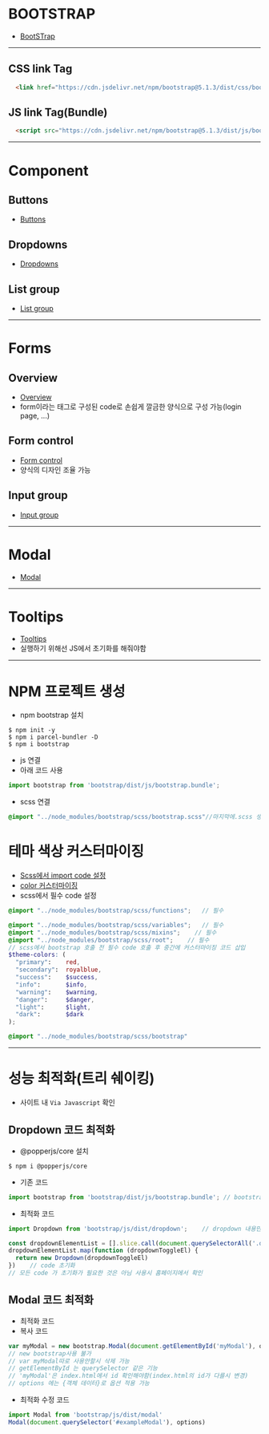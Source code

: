 # BOOTSTRAP
- <a href="https://getbootstrap.com/">BootSTrap</a>
---

## CSS link Tag
```html
  <link href="https://cdn.jsdelivr.net/npm/bootstrap@5.1.3/dist/css/bootstrap.min.css" rel="stylesheet" integrity="sha384-1BmE4kWBq78iYhFldvKuhfTAU6auU8tT94WrHftjDbrCEXSU1oBoqyl2QvZ6jIW3" crossorigin="anonymous">
```

## JS link Tag(Bundle)
```html
  <script src="https://cdn.jsdelivr.net/npm/bootstrap@5.1.3/dist/js/bootstrap.bundle.min.js" integrity="sha384-ka7Sk0Gln4gmtz2MlQnikT1wXgYsOg+OMhuP+IlRH9sENBO0LRn5q+8nbTov4+1p" crossorigin="anonymous"></script>
```
---
# Component
## Buttons
- <a href="https://getbootstrap.com/docs/5.1/components/buttons/">Buttons</a>

## Dropdowns
- <a href="https://getbootstrap.com/docs/5.1/components/dropdowns/">Dropdowns</a>

## List group
- <a href="https://getbootstrap.com/docs/5.1/components/list-group/">List group</a>

---
# Forms
## Overview
- <a href="https://getbootstrap.com/docs/5.1/forms/overview/">Overview</a>
- form이라는 태그로 구성된 code로 손쉽게 깔금한 양식으로 구성 가능(login page, ...)

## Form control
- <a href="https://getbootstrap.com/docs/5.1/forms/form-control/">Form control</a>
- 양식의 디자인 조율 가능

## Input group
- <a href="https://getbootstrap.com/docs/5.1/forms/input-group/">Input group</a>

---
# Modal
- <a href="https://getbootstrap.com/docs/5.1/components/modal/">Modal</a>

---
# Tooltips
- <a href="https://getbootstrap.com/docs/5.1/components/tooltips/">Tooltips</a>
- 실행하기 위해선 JS에서 초기화를 해줘야함

---
# NPM 프로젝트 생성
- npm bootstrap 설치
```
$ npm init -y
$ npm i parcel-bundler -D
$ npm i bootstrap
```
- js 연결
- 아래 코드 사용
```js
import bootstrap from 'bootstrap/dist/js/bootstrap.bundle';
```
- scss 연결
```scss
@import "../node_modules/bootstrap/scss/bootstrap.scss"//마지막에.scss 생략 가능(bootstrap.scss)
```

# 테마 색상 커스터마이징
- <a href="https://getbootstrap.com/docs/5.1/customize/sass/#maps-and-loops">Scss에서 import code 설정</a>
- <a href="https://getbootstrap.com/docs/5.1/customize/color/">color 커스터마이징</a>
- scss에서 필수 code 설정
```scss
@import "../node_modules/bootstrap/scss/functions";   // 필수

@import "../node_modules/bootstrap/scss/variables";   // 필수
@import "../node_modules/bootstrap/scss/mixins";    // 필수
@import "../node_modules/bootstrap/scss/root";    // 필수
// scss에서 bootstrap 호출 전 필수 code 호출 후 중간에 커스터마이징 코드 삽입
$theme-colors: (
  "primary":    red,
  "secondary":  royalblue,
  "success":    $success,
  "info":       $info,
  "warning":    $warning,
  "danger":     $danger,
  "light":      $light,
  "dark":       $dark
);

@import "../node_modules/bootstrap/scss/bootstrap"
```

---
# 성능 최적화(트리 쉐이킹)
- 사이트 내 ``Via Javascript`` 확인
## Dropdown 코드 최적화
- @popperjs/core 설치
```
$ npm i @popperjs/core
```
- 기존 코드
```js
import bootstrap from 'bootstrap/dist/js/bootstrap.bundle'; // bootstrap에서 모든 내용을 import
```
- 최적화 코드
```js
import Dropdown from 'bootstrap/js/dist/dropdown';    // dropdown 내용만을 import

const dropdownElementList = [].slice.call(document.querySelectorAll('.dropdown-toggle'))
dropdownElementList.map(function (dropdownToggleEl) {
  return new Dropdown(dropdownToggleEl)
})    // code 초기화
// 모든 code 가 초기화가 필요한 것은 아님 사용시 홈페이지에서 확인
```

## Modal 코드 최적화
- 최적화 코드
- 복사 코드
```js
var myModal = new bootstrap.Modal(document.getElementById('myModal'), options)
// new bootstrap사용 불가
// var myModal따로 사용안할시 삭제 가능
// getElementById 는 querySelector 같은 기능
// 'myModal'은 index.html에서 id 확인해야함(index.html의 id가 다를시 변경)
// options 에는 {객체 데이터}로 옵션 적용 가능
```
- 최적화 수정 코드
```js
import Modal from 'bootstrap/js/dist/modal'
Modal(document.querySelector('#exampleModal'), options)
```
